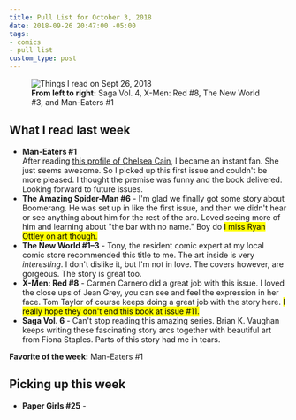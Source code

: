 ```yaml
---
title: Pull List for October 3, 2018
date: 2018-09-26 20:47:00 -05:00
tags:
- comics
- pull list
custom_type: post
---
```


<figure class="extendout">
  <img src="{{ site.url }}/uploads/things-i-read-09-26-2018.jpg" alt="Things I read on Sept 26, 2018">
  <figcaption><strong>From left to right:</strong> Saga Vol. 4, X-Men: Red #8, The New World #3, and Man-Eaters #1</figcaption>
</figure>

## What I read last week

- **Man-Eaters #1**  
After reading [this profile of Chelsea Cain](https://www.thedailybeast.com/chelsea-cain-returns-yeah-im-dead-to-marvel-trust-me), I became an instant fan. She just seems awesome. So I picked up this first issue and couldn't be more pleased. I thought the premise was funny and the book delivered. Looking forward to future issues.
- **The Amazing Spider-Man #6** - I'm glad we finally got some story about Boomerang. He was set up in like the first issue, and then we didn't hear or see anything about him for the rest of the arc. Loved seeing more of him and learning about "the bar with no name." Boy do <mark>I miss Ryan Ottley on art though.</mark>
- **The New World #1–3** - Tony, the resident comic expert at my local comic store recommended this title to me. The art inside is very *interesting*. I don't dislike it, but I'm not in love. The covers however, are gorgeous. The story is great too.
- **X-Men: Red #8** - Carmen Carnero did a great job with this issue. I loved the close ups of Jean Grey, you can see and feel the expression in her face. Tom Taylor of course keeps doing a great job with the story here. <mark>I really hope they don't end this book at issue #11.</mark>
- **Saga Vol. 6** - Can't stop reading this amazing series. Brian K. Vaughan keeps writing these fascinating story arcs together with beautiful art from Fiona Staples. Parts of this story had me in tears.

**Favorite of the week:** Man-Eaters #1

## Picking up this week

- **Paper Girls #25** -